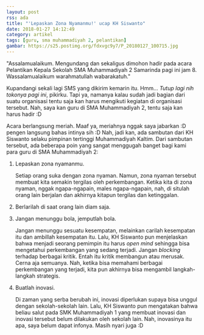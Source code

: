 ```yaml
---
layout: post
rss: ada
title: "'Lepaskan Zona Nyamanmu!' ucap KH Siswanto"
date: 2018-01-27 14:12:49
category: artikel
tags: [guru, sma muhammadiyah 2, pelantikan]
gambar: https://s25.postimg.org/fdxvgc9y7/P_20180127_100715.jpg
---
```


"Assalamualaikum. Mengundang dan sekaligus dimohon hadir pada acara Pelantikan Kepala Sekolah SMA Muhammadiyah 2 Samarinda pagi ini jam 8. Wassalamualaikum warahmatullah wabarakatuh."

Kupandangi sekali lagi SMS yang dikirim kemarin itu. Hmm... _Tutup lagi nih tokonya pagi ini_, pikirku. Tapi ya, namanya kalau sudah jadi bagian dari suatu organisasi tentu saja kan harus mengikuti kegiatan di organisasi tersebut. Nah, saya kan guru di SMA Muhammadiyah 2, tentu saja kan harus hadir :D

Acara berlangsung meriah. Maaf ya, meriahnya nggak saya jabarkan :D pengen langsung bahas intinya sih :D Nah, jadi kan, ada sambutan dari KH Siswanto selaku pimpinan tertinggi Muhammadiyah Kaltim. Dari sambutan tersebut, ada beberapa poin yang sangat menggugah banget bagi kami para guru di SMA Muhammadiyah 2:

1. Lepaskan zona nyamanmu.

	Setiap orang suka dengan zona nyaman. Namun, zona nyaman tersebut membuat kita semakin tergilas oleh perkembangan. Ketika kita di zona nyaman, nggak ngapa-ngapain, males ngapa-ngapain, nah, di situlah orang lain berjalan dan akhirnya kitapun tergilas dan ketinggalan.

2. Berlarilah di saat orang lain diam saja.

3. Jangan menunggu bola, jemputlah bola.

	Jangan menunggu sesuatu kesempatan, melainkan carilah kesempatan itu dan ambillah kesempatan itu. Lalu, KH Siswanto pun menjelaskan bahwa menjadi seorang pemimpin itu harus _open mind_ sehingga bisa mengetahui perkembangan yang sedang terjadi. Jangan _blocking_ terhadap berbagai kritik. Entah itu kritik membangun atau merusak. Cerna aja semuanya. Nah, ketika bisa memahami berbagai perkembangan yang terjadi, kita pun akhirnya bisa mengambil langkah-langkah strategis.

4. Buatlah inovasi.

	Di zaman yang serba berubah ini, inovasi diperlukan supaya bisa unggul dengan sekolah-sekolah lain. Lalu, KH Siswanto pun mengatakan bahwa beliau salut pada SMK Muhammadiyah 1 yang membuat inovasi dan inovasi tersebut belum dilakukan oleh sekolah lain. Nah, inovasinya itu apa, saya belum dapat infonya. Masih nyari juga :D